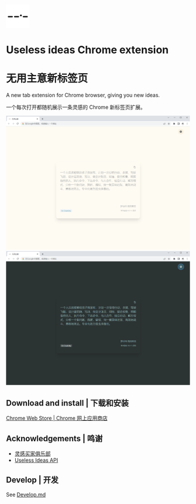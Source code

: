 <img src="src/assets/img/icon-128.png" width="64"/>

# Useless ideas Chrome extension

# 无用主意新标签页

A new tab extension for Chrome browser, giving you new ideas.

一个每次打开都随机展示一条灵感的 Chrome 新标签页扩展。

<img src="src/assets/img/preview-light.png"/>

<img src="src/assets/img/preview-dark.png"/>

## Download and install | 下载和安装

[Chrome Web Store | Chrome 网上应用商店](https://chrome.google.com/webstore/detail/useless-ideas/lieiofhdejclfpflofeooilpeaphlcgd)

## Acknowledgements | 鸣谢

- [灵感买家俱乐部](https://club.q24.io/)
- [Useless Ideas API](https://q24.io/useless)

## Develop | 开发

See [Develop.md](./Develop.md)
